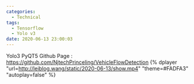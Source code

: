 ```yaml
---
categories:
  - Technical
tags:
  - Tensorflow
  - Yolo v3
date: 2020-06-13 23:00:03	
---
```


Yolo3 PyQT5
Github Page : https://github.com/NjtechPrinceling/VehicleFlowDetection
{% dplayer "url=http://leiblog.wang/static/2020-06-13/show.mp4"  "theme=#FADFA3" "autoplay=false" %}
